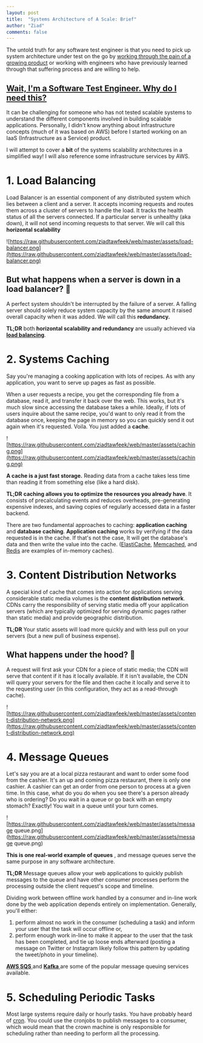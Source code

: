 ```yaml
---
layout: post
title:  "Systems Architecture of A Scale: Brief"
author: "Ziad"
comments: false
---
```



The untold truth for any software test engineer is that you need to pick up system architecture under test on the go by [working through the pain of a growing product](https://blog.twitter.com/engineering/enus/a/2010/a-perfect-stormof-whales.html) or working with engineers who have previously learned through that suffering process and are willing to help.

## [Wait, I'm a Software Test Engineer. Why do I need this?](https://medium.com/@mona.m.abdelrahman/a-software-tester-be-more-technical-58b83fba997d)

It can be challenging for someone who has not tested scalable systems to understand the different components involved in building scalable applications. Personally, I didn't know anything about infrastructure concepts (much of it was based on AWS) before I started working on an IaaS (Infrastructure as a Service) product.

I will attempt to cover a **bit** of the systems scalability architectures in a simplified way! I will also reference some infrastructure services by AWS.

# 1. Load Balancing

Load Balancer is an essential component of any distributed system which lies between a client and a server. It accepts incoming requests and routes them across a cluster of servers to handle the load. It tracks the health status of all the servers connected. If a particular server is unhealthy (aka down), it will not send incoming requests to that server. We will call this **horizontal scalability** 

![https://raw.githubusercontent.com/ziadtawfeek/web/master/assets/load-balancer.png](https://raw.githubusercontent.com/ziadtawfeek/web/master/assets/load-balancer.png)


## But what happens when a server is down in a load balancer? 🤔

A perfect system shouldn't be interrupted by the failure of a server. A falling server should solely reduce system capacity by the same amount it raised overall capacity when it was added. We will call this  **redundancy.** 

 **TL;DR**  both **horizontal scalability and redundancy** are usually achieved via [**load balancing**](https://aws.amazon.com/elasticloadbalancing/).

# 2. Systems Caching

Say you're managing a cooking application with lots of recipes. As with any application, you want to serve up pages as fast as possible.

When a user requests a recipe, you get the corresponding file from a database, read it, and transfer it back over the web. This works, but it's much slow since accessing the database takes a while. Ideally, if lots of users inquire about the same recipe, you'd want to only read it from the database once, keeping the page in memory so you can quickly send it out again when it's requested. Voila. You just added a **cache**.

![https://raw.githubusercontent.com/ziadtawfeek/web/master/assets/caching.png](https://raw.githubusercontent.com/ziadtawfeek/web/master/assets/caching.png)

**A cache is a just fast storage.** Reading data from a cache takes less time than reading it from something else (like a hard disk).

**TL;DR** **caching allows you to optimize the resources you already have**. It consists of precalculating events and reduces overheads, pre-generating expensive indexes, and saving copies of regularly accessed data in a faster backend.

There are two fundamental approaches to caching: **application caching** and **database caching**. **Application caching** works by verifying if the data requested is in the cache. If that's not the case, It will get the database's data and then write the value into the cache. ([ElastiCache](https://aws.amazon.com/elasticache/), [Memcached](http://memcached.org/), and [Redis](http://redis.io/) are examples of in-memory caches).

# 3. Content Distribution Networks

A special kind of cache that comes into action for applications serving considerable static media volumes is the  **content distribution network**. 
CDNs carry the responsibility of serving static media off your application servers (which are typically optimized for serving dynamic pages rather than static media) and provide geographic distribution.

 **TL;DR**  Your static assets will load more quickly and with less pull on your servers (but a new pull of business expense).

## What happens under the hood? 🤨

A request will first ask your CDN for a piece of static media; the CDN will serve that content if it has it locally available. If it isn't available, the CDN will query your servers for the file and then cache it locally and serve it to the requesting user (in this configuration, they act as a read-through cache).

![https://raw.githubusercontent.com/ziadtawfeek/web/master/assets/content-distribution-network.png](https://raw.githubusercontent.com/ziadtawfeek/web/master/assets/content-distribution-network.png)

# 4. Message Queues

Let's say you are at a local pizza restaurant and want to order some food from the cashier. It's an up and coming pizza restaurant, there is only one cashier. A cashier can get an order from one person to process at a given time. In this case, what do you do when you see there's a person already who is ordering? Do you wait in a queue or go back with an empty stomach? Exactly! You wait in a queue until your turn comes.

![https://raw.githubusercontent.com/ziadtawfeek/web/master/assets/message queue.png](https://raw.githubusercontent.com/ziadtawfeek/web/master/assets/message queue.png)

 **This is one real-world example of queues** , and message queues serve the same purpose in any software architecture.

 **TL;DR**  Message queues allow your web applications to quickly publish messages to the queue and have other consumer processes perform the processing outside the client request's scope and timeline.

Dividing work between offline work handled by a consumer and in-line work done by the web application depends entirely on implementation. Generally, you'll either:

1. perform almost no work in the consumer (scheduling a task) and inform your user that the task will occur offline or,
2. perform enough work in-line to make it appear to the user that the task has been completed, and tie up loose ends afterward (posting a message on Twitter or Instagram likely follow this pattern by updating the tweet/photo in your timeline).

[ **AWS SQS** ](https://aws.amazon.com/sqs/) and [ **Kafka** ](https://kafka.apache.org/) are some of the popular message queuing services available.

# 5. Scheduling Periodic Tasks

Most large systems require daily or hourly tasks. You have probably heard of [cron](http://en.wikipedia.org/wiki/Cron). You could use the cronjobs to publish messages to a consumer, which would mean that the crown machine is only responsible for scheduling rather than needing to perform all the processing.

